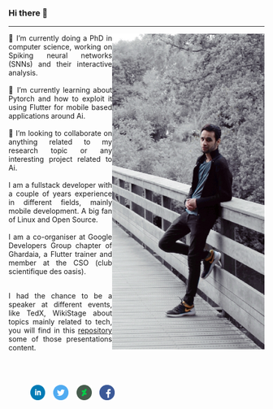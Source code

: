 ### Hi there 👋

---

<img width="300" align='right' src="https://raw.githubusercontent.com/Timodz/Timodz/master/img/me.jpg">

<div style="width:50%; text-align:justify;">
🔭 I’m currently doing a PhD in computer science, working on Spiking
neural networks (SNNs) and their interactive analysis. <br><br>
🌱 I’m currently learning about Pytorch and how to exploit it using
Flutter for mobile based applications around Ai.<br><br>
👯 I’m looking to collaborate on anything related to my research topic or any interesting project related to Ai.
<br><br>
I am a fullstack developer with a couple of years experience in
different fields, mainly mobile development. A big fan of Linux and
Open Source.<br><br>
I am a co-organiser at Google Developers Group chapter of Ghardaia, a Flutter trainer and
member at the CSO (club scientifique des oasis).<br><br>

I had the chance to be a speaker at different events, like TedX, WikiStage
about topics mainly related to tech, you will find in this <a href="https://github.com/Timodz/MyPresentations">repository</a> some
of those presentations content. 
<br><br>
<br><br>
<p align='center'>
<a href="https://www.linkedin.com/in/elbez-hammouda/"><img height="30" src="https://raw.githubusercontent.com/Timodz/Timodz/master/img/linkedin.png"></a>
&nbsp;&nbsp;
<a href="https://twitter.com/elbezhammouda"><img height="30" src="https://raw.githubusercontent.com/Timodz/Timodz/master/img/twitter.png"></a>
&nbsp;&nbsp;
<a href="https://www.deviantart.com/elbezh"><img height="30" src="https://raw.githubusercontent.com/Timodz/Timodz/master/img/deviantart.png"></a>
&nbsp;&nbsp;
<a href="https://www.facebook.com/hammouda.Elbez"><img height="30" src="https://raw.githubusercontent.com/Timodz/Timodz/master/img/facebook.png"></a>
</p>
</div>